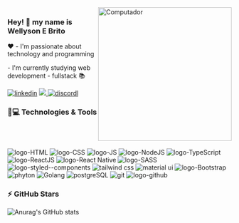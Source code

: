 <img src="https://raw.githubusercontent.com/MicaelliMedeiros/micaellimedeiros/master/image/computer-illustration.png" min-width="300px" max-width="300px" width="300px" align="right" alt="Computador">

### Hey! 👋 my name is Wellyson E Brito

<p align="left">❤️ - I'm passionate about technology and programming</p>
<p align="left"> - I'm currently studying web development - fullstack 📚</p>

[![linkedin](https://img.shields.io/badge/LinkedIn-0077B5?style=for-the-badge&logo=linkedin&logoColor=white)](https://www.linkedin.com/in/wellison-brito-67a237210/)
<a href="mailto:wellysone.brito@gmail.com">
  <img src="https://img.shields.io/badge/Gmail-D14836?style=for-the-badge&logo=gmail&logoColor=white" />
</a>
[![discordl](https://img.shields.io/badge/Discord-7289DA?style=for-the-badge&logo=discord&logoColor=white)](https://www.linkedin.com/in/wellison-e-brito-67a237210/)


### 🚀💻 Technologies & Tools
<div style="display:inline-block"><br>
<img src="https://img.shields.io/badge/HTML5-E34F26?style=for-the-badge&logo=html5&logoColor=white" alt="logo-HTML">
<img src="https://img.shields.io/badge/CSS3-1572B6?style=for-the-badge&logo=css3&logoColor=white" alt="logo-CSS">
<img src="https://img.shields.io/badge/JavaScript-F7DF1E?style=for-the-badge&logo=javascript&logoColor=black" alt="logo-JS">
<img src="https://img.shields.io/badge/Node.js-43853D?style=for-the-badge&logo=node.js&logoColor=white" alt="logo-NodeJS">
<img src="https://img.shields.io/badge/TypeScript-007ACC?style=for-the-badge&logo=typescript&logoColor=white" alt="logo-TypeScript">
<img src="https://img.shields.io/badge/React-20232A?style=for-the-badge&logo=react&logoColor=61DAFB" alt="logo-ReactJS">
<img src="https://img.shields.io/badge/React_Native-20232A?style=for-the-badge&logo=react&logoColor=61DAFB" alt="logo-React Native">
<img src="https://img.shields.io/badge/Sass-CC6699?style=for-the-badge&logo=sass&logoColor=white" alt="logo-SASS">
<img src="https://img.shields.io/badge/styled--components-DB7093?style=for-the-badge&logo=styled-components&logoColor=white" alt="logo-styled--components">
<img src="https://img.shields.io/badge/Tailwind_CSS-38B2AC?style=for-the-badge&logo=tailwind-css&logoColor=white" alt="tailwind css">
<img src="https://img.shields.io/badge/Material--UI-0081CB?style=for-the-badge&logo=material-ui&logoColor=white" alt="material ui">
<img src="https://img.shields.io/badge/Bootstrap-563D7C?style=for-the-badge&logo=bootstrap&logoColor=white" alt="logo-Bootstrap">
<img src="https://img.shields.io/badge/Python-14354C?style=for-the-badge&logo=python&logoColor=white" alt="phyton">
<img src="https://img.shields.io/badge/Go-00ADD8?style=for-the-badge&logo=go&logoColor=white" alt="Golang">
<img src="https://img.shields.io/badge/PostgreSQL-316192?style=for-the-badge&logo=postgresql&logoColor=white" alt="postgreSQL">
<img src="https://img.shields.io/badge/GIT-E44C30?style=for-the-badge&logo=git&logoColor=white" alt="git">
<img src="https://img.shields.io/badge/GitHub-100000?style=for-the-badge&logo=github&logoColor=white" alt="logo-github">
</div>

### ⚡ GitHub Stars

![Anurag's GitHub stats](https://github-readme-stats.vercel.app/api?username=WBGreenArrow&show_icons=true&theme=radical)



